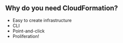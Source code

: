 ## Why do you need CloudFormation?

* Easy to create infrastructure
* CLI
* Point-and-click
* Proliferation!
